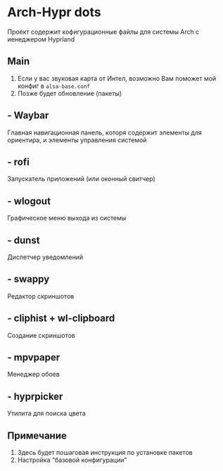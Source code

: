 # Arch-Hypr dots
Проект содержит кофигурационные файлы для системы Arch с иенеджером Hyprland
## Main
1. Если у вас звуковая карта от Интел, возможно Вам поможет мой конфиг в `alsa-base.conf`
2. Позже будет обновление (пакеты)
## - Waybar
Главная навигационная панель, которя содержит элементы для ориентира, и элементы управления системой
## - rofi
Запускатель приложений (или оконный свитчер)
## - wlogout
Графическое меню выхода из системы
## - dunst
Диспетчер уведомлений
## - swappy
Редактор скриншотов
## - cliphist + wl-clipboard
Создание скриншотов
## - mpvpaper
Менеджер обоев
## - hyprpicker
Утилита для поиска цвета
## Примечание
1. Здесь будет пошаговая инструкция по установке пакетов
2. Настройка "базовой конфигурации"
